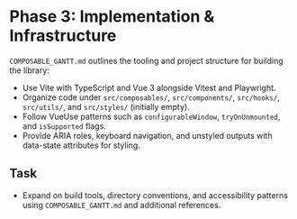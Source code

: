 # Phase 3: Implementation & Infrastructure

`COMPOSABLE_GANTT.md` outlines the tooling and project structure for building the library:

- Use Vite with TypeScript and Vue 3 alongside Vitest and Playwright.
- Organize code under `src/composables/`, `src/components/`, `src/hooks/`, `src/utils/`, and `src/styles/` (initially empty).
- Follow VueUse patterns such as `configurableWindow`, `tryOnUnmounted`, and `isSupported` flags.
- Provide ARIA roles, keyboard navigation, and unstyled outputs with data-state attributes for styling.

## Task
- Expand on build tools, directory conventions, and accessibility patterns using `COMPOSABLE_GANTT.md` and additional references.

